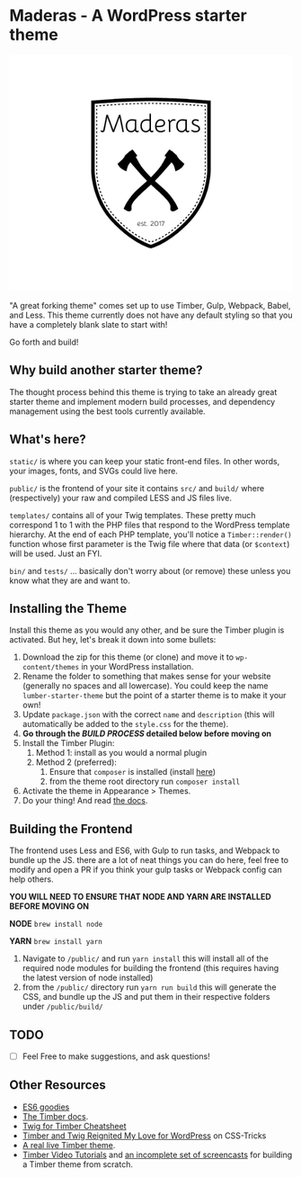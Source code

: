 #  Maderas - A WordPress starter theme

![Super Sweet Logo](screenshot.png)

"A great forking theme" comes set up to use Timber, Gulp, Webpack, Babel, and Less. This theme currently does not have any default styling so that you have a completely blank slate to start with! 

Go forth and build!

## Why build another starter theme?
The thought process behind this theme is trying to take an already great starter theme and implement modern build processes, and dependency management using the best tools currently available.

## What's here?

`static/` is where you can keep your static front-end files. In other words, your images, fonts, and SVGs could live here.

`public/` is the frontend of your site it contains `src/` and `build/` where (respectively) your raw and compiled LESS and JS files live.

`templates/` contains all of your Twig templates. These pretty much correspond 1 to 1 with the PHP files that respond to the WordPress template hierarchy. At the end of each PHP template, you'll notice a `Timber::render()` function whose first parameter is the Twig file where that data (or `$context`) will be used. Just an FYI.

`bin/` and `tests/` ... basically don't worry about (or remove) these unless you know what they are and want to.

## Installing the Theme

Install this theme as you would any other, and be sure the Timber plugin is activated. But hey, let's break it down into some bullets:

1. Download the zip for this theme (or clone) and move it to `wp-content/themes` in your WordPress installation. 
2. Rename the folder to something that makes sense for your website (generally no spaces and all lowercase). You could keep the name `lumber-starter-theme` but the point of a starter theme is to make it your own!
3. Update `package.json` with the correct `name` and `description` (this will automatically be added to the `style.css` for the theme).
4. **Go through the *BUILD PROCESS* detailed below before moving on** 
4. Install the Timber Plugin:
    1. Method 1: install as you would a normal plugin
    2. Method 2 (preferred): 
        1. Ensure that `composer` is installed (install [here](https://getcomposer.org/doc/00-intro.md#installation-linux-unix-osx))
        2. from the theme root directory run `composer install` 
5. Activate the theme in Appearance >  Themes.
6. Do your thing! And read [the docs](https://github.com/jarednova/timber/wiki).

## Building the Frontend

The frontend uses Less and ES6, with Gulp to run tasks, and Webpack to bundle up the JS.
there are a lot of neat things you can do here, feel free to modify and open a PR if you think your gulp tasks or Webpack config can help others.

**YOU WILL NEED TO ENSURE THAT NODE AND YARN ARE INSTALLED BEFORE MOVING ON**

**NODE**
`brew install node`

**YARN**
`brew install yarn`

1. Navigate to `/public/` and run `yarn install` this will install all of the required node modules for building the frontend (this requires having the latest version of  node installed)
2. from the `/public/` directory  run `yarn run build` this will generate the CSS, and bundle up the JS and put them in their respective folders under `/public/build/`

## TODO
- [ ] Feel Free to make suggestions, and ask questions!

## Other Resources

* [ES6 goodies](https://ponyfoo.com/articles/es6)
* [The Timber docs](https://github.com/jarednova/timber/wiki).
* [Twig for Timber Cheatsheet](http://notlaura.com/the-twig-for-timber-cheatsheet/)
* [Timber and Twig Reignited My Love for WordPress](https://css-tricks.com/timber-and-twig-reignited-my-love-for-wordpress/) on CSS-Tricks
* [A real live Timber theme](https://github.com/laras126/yuling-theme).
* [Timber Video Tutorials](http://timber.github.io/timber/#video-tutorials) and [an incomplete set of screencasts](https://www.youtube.com/playlist?list=PLuIlodXmVQ6pkqWyR6mtQ5gQZ6BrnuFx-) for building a Timber theme from scratch.

